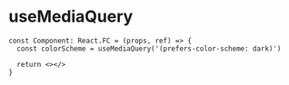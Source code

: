 # useMediaQuery

```tsx
const Component: React.FC = (props, ref) => {
  const colorScheme = useMediaQuery('(prefers-color-scheme: dark)')

  return <></>
}
```
